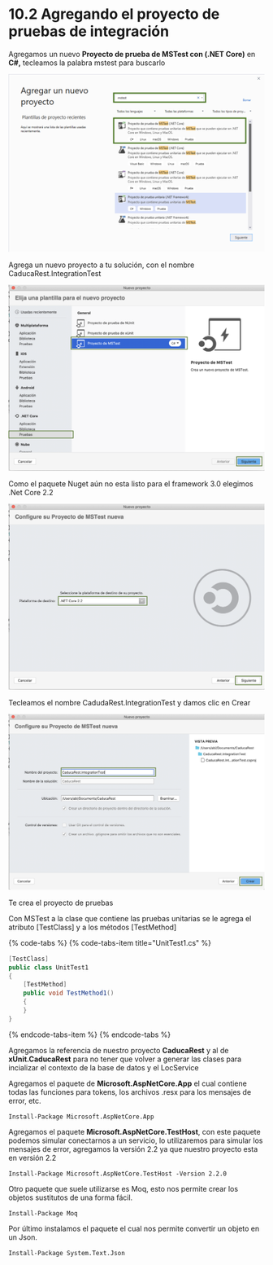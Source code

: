 # 10.2 Agregando el proyecto de pruebas de integración

Agregamos un nuevo **Proyecto de prueba de MSTest con \(.NET Core\)** en **C\#,** tecleamos la palabra mstest para buscarlo

![](../.gitbook/assets/image%20%28177%29.png)

Agrega un nuevo proyecto a tu solución, con el nombre CaducaRest.IntegrationTest

![](../.gitbook/assets/image%20%2867%29.png)

Como el paquete Nuget aún no esta listo para el framework 3.0 elegimos .Net Core 2.2

![](../.gitbook/assets/image%20%28199%29.png)

Tecleamos el nombre CadudaRest.IntegrationTest y damos clic en Crear

![](../.gitbook/assets/image%20%28115%29.png)

Te crea el proyecto de pruebas 

Con MSTest a la clase que contiene las pruebas unitarias se le agrega el atributo \[TestClass\] y a los métodos \[TestMethod\]

{% code-tabs %}
{% code-tabs-item title="UnitTest1.cs" %}
```csharp
[TestClass]
public class UnitTest1
{
    [TestMethod]
    public void TestMethod1()
    {
    }
}
```
{% endcode-tabs-item %}
{% endcode-tabs %}

Agregamos la referencia de nuestro proyecto **CaducaRest** y al de **xUnit.CaducaRest** para no tener que volver a generar las clases para incializar el contexto de la base de datos y el LocService

Agregamos el paquete de **Microsoft.AspNetCore.App** el cual contiene todas las funciones para tokens, los archivos .resx para los mensajes de error, etc.

```text
Install-Package Microsoft.AspNetCore.App 
```

Agregamos el paquete **Microsoft.AspNetCore.TestHost**, con este paquete podemos simular conectarnos a un servicio, lo utilizaremos para simular los mensajes de error, agregamos la versión 2.2 ya que nuestro proyecto esta en versión 2.2

```text
Install-Package Microsoft.AspNetCore.TestHost -Version 2.2.0
```

Otro paquete que suele utilizarse es Moq, esto nos permite crear los objetos sustitutos de una forma fácil.

```text
Install-Package Moq
```

Por último instalamos el paquete el cual nos permite convertir un objeto en un Json.

```text
Install-Package System.Text.Json 
```

